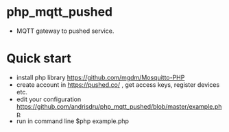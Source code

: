 # php_mqtt_pushed 

* MQTT gateway to pushed service.

# Quick start

* install php library https://github.com/mgdm/Mosquitto-PHP
* create account in https://pushed.co/ , get access keys, register devices etc.
* edit your configuration https://github.com/andrisdru/php_mqtt_pushed/blob/master/example.php
* run in command line  $php example.php




